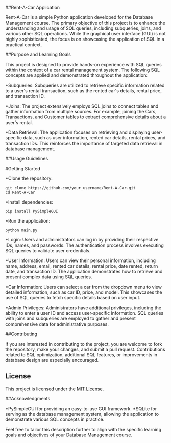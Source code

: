 ##Rent-A-Car Application

Rent-A-Car is a simple Python application developed for the Database Management course. The primary objective of this project is to enhance the understanding and usage of SQL queries, including subqueries, joins, and various other SQL operations. While the graphical user interface (GUI) is not highly sophisticated, the focus is on showcasing the application of SQL in a practical context.

##Purpose and Learning Goals

This project is designed to provide hands-on experience with SQL queries within the context of a car rental management system. The following SQL concepts are applied and demonstrated throughout the application:

*Subqueries: Subqueries are utilized to retrieve specific information related to a user's rental transaction, such as the rented car's details, rental price, and transaction ID.

*Joins: The project extensively employs SQL joins to connect tables and gather information from multiple sources. For example, joining the Cars, Transactions, and Customer tables to extract comprehensive details about a user's rental.

*Data Retrieval: The application focuses on retrieving and displaying user-specific data, such as user information, rented car details, rental prices, and transaction IDs. This reinforces the importance of targeted data retrieval in database management.

##Usage Guidelines

#Getting Started

*Clone the repository:

	git clone https://github.com/your_username/Rent-A-Car.git
	cd Rent-A-Car

*Install dependencies:

	pip install PySimpleGUI

*Run the application:

	python main.py

*Login: Users and administrators can log in by providing their respective IDs, names, and passwords. The authentication process involves executing SQL queries to validate user credentials.

*User Information: Users can view their personal information, including name, address, email, rented car details, rental price, date rented, return date, and transaction ID. The application demonstrates how to retrieve and present complex data using SQL queries.

*Car Information: Users can select a car from the dropdown menu to view detailed information, such as car ID, price, and model. This showcases the use of SQL queries to fetch specific details based on user input.

*Admin Privileges: Administrators have additional privileges, including the ability to enter a user ID and access user-specific information. SQL queries with joins and subqueries are employed to gather and present comprehensive data for administrative purposes.

##Contributing

If you are interested in contributing to the project, you are welcome to fork the repository, make your changes, and submit a pull request. Contributions related to SQL optimization, additional SQL features, or improvements in database design are especially encouraged.

## License

This project is licensed under the [MIT License](LICENSE.md).

##Acknowledgments

*PySimpleGUI for providing an easy-to-use GUI framework.
*SQLite for serving as the database management system, allowing the application to demonstrate various SQL concepts in practice.

Feel free to tailor this description further to align with the specific learning goals and objectives of your Database Management course.
